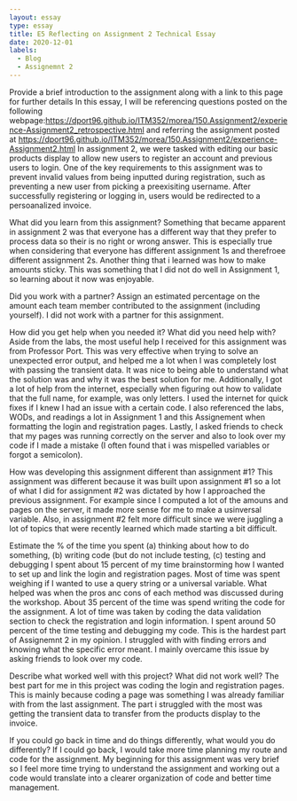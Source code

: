 ```yaml
---
layout: essay
type: essay
title: E5 Reflecting on Assignment 2 Technical Essay
date: 2020-12-01
labels:
  - Blog
  - Assignemnt 2
---
```


Provide a brief introduction to the assignment along with a link to this page for further details
In this essay, I will be referencing questions posted on the following webpage:<https://dport96.github.io/ITM352/morea/150.Assignment2/experience-Assignment2_retrospective.html> and referring the assignment posted at <https://dport96.github.io/ITM352/morea/150.Assignment2/experience-Assignment2.html>
In assignment 2, we were tasked with editing our basic products display to allow new users to register an account and previous users to login. One of the key requirements to this assignment was to prevent invalid values from being inputted during registration, such as preventing a new user from picking a preexisiting username. After successfully registering or logging in, users would be redirected to a persoanalized invoice.

What did you learn from this assignment?
Something that became apparent in assignment 2 was that everyone has a different way that they prefer to process data so their is no right or wrong answer. This is especially true when considering that everyone has different assignment 1s and therefroee different assignment 2s. Another thing that i learned was how to make amounts sticky. This was something that I did not do well in Assignment 1, so learning about it now was enjoyable.

Did you work with a partner? Assign an estimated percentage on the amount each team member contributed to the assignment (including yourself).
I did not work with a partner for this assignment.

How did you get help when you needed it? What did you need help with?
Aside from the labs, the most useful help I received for this assignment was from Professor Port. This was very effective when trying to solve an unexpected error output, and helped me a lot when I was completely lost with passing the transient data. It was nice to being able to understand what the solution was and why it was the best solution for me. Additionally, I got a lot of  help from the internet, especially when figuring out how to validate that the full name, for example, was only letters. I used the internet for quick fixes if I knew I had an issue with a certain code. I also referenced the labs, WODs, and readings a lot in Assignment 1 and this Assignement when formatting the login and registration pages. Lastly, I asked friends to check that my pages was running correctly on the server and also to look over my code if I made a mistake (I often found that i was mispelled variables or forgot a semicolon).

How was developing this assignment different than assignment #1?
This assignment was different because it was built upon assignment #1 so a lot of what I did for assignment #2 was dictated by how I approached the previous assignment. For example since I computed a lot of the amouns and pages on the server, it made more sense for me to make a usinversal variable. Also, in assignment #2 felt more difficult since we were juggling a lot of topics that were recently learned which made starting a bit difficult.

Estimate the % of the time you spent (a) thinking about how to do something, (b) writing code (but do not include testing, (c) testing and debugging
I spent about 15 percent of my time brainstorming how I wanted to set up and link the login and registration pages. Most of time was spent weighing if I wanted to use a query string or a universal variable. What helped was when the pros anc cons of each method was discussed during the workshop. 
About 35 percent of the time was spend writing the code for the assignment. A lot of time was taken by coding the data validation section to check the registration and login information.
I spent around 50 percent of the time testing and debugging my code. This is the hardest part of Assignemnt 2 in my opinion. I struggled with with finding errors and knowing what the specific error meant. I mainly overcame this issue by asking friends to look over my code.

Describe what worked well with this project? What did not work well?
The best part for me in this project was coding the login and registration pages. This is mainly because coding a page was something I was already familiar with from the last assignment. The part i struggled with the most was getting the transient data to transfer from the products display to the invoice.

If you could go back in time and do things differently, what would you do differently?
If I could go back, I would take more time planning my route and code for the assignment. My beginning for this assignment was very brief so I feel more time trying to understand the assignment and working out a code would translate into a clearer organization of code and better time management. 
